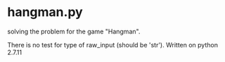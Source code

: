 # hangman.py
solving the problem for the game "Hangman".

There is no test for type of raw_input (should be 'str').
Written on python 2.7.11
